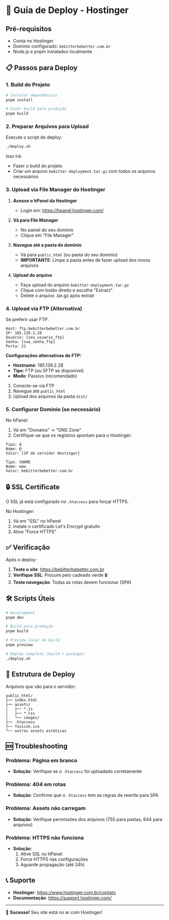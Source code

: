# 🚀 Guia de Deploy - Hostinger

## Pré-requisitos

- Conta no Hostinger
- Domínio configurado: `bebitterbebetter.com.br`
- Node.js e pnpm instalados localmente

## 📋 Passos para Deploy

### 1. Build do Projeto

```bash
# Instalar dependências
pnpm install

# Fazer build para produção
pnpm build
```

### 2. Preparar Arquivos para Upload

Execute o script de deploy:

```bash
./deploy.sh
```

Isso irá:

- Fazer o build do projeto
- Criar um arquivo `bebitter-deployment.tar.gz` com todos os arquivos necessários

### 3. Upload via File Manager do Hostinger

1. **Acesse o hPanel da Hostinger**
   - Login em: <https://hpanel.hostinger.com/>

2. **Vá para File Manager**
   - No painel do seu domínio
   - Clique em "File Manager"

3. **Navegue até a pasta do domínio**
   - Vá para `public_html` (ou pasta do seu domínio)
   - **IMPORTANTE**: Limpe a pasta antes de fazer upload dos novos arquivos

4. **Upload do arquivo**
   - Faça upload do arquivo `bebitter-deployment.tar.gz`
   - Clique com botão direito e escolha "Extract"
   - Delete o arquivo .tar.gz após extrair

### 4. Upload via FTP (Alternativa)

Se preferir usar FTP:

```text
Host: ftp.bebitterbebetter.com.br
IP: 185.139.2.28
Usuário: [seu_usuario_ftp]
Senha: [sua_senha_ftp]
Porta: 21
```

**Configurações alternativas de FTP:**

- **Hostname**: 185.139.2.28
- **Tipo**: FTP (ou SFTP se disponível)
- **Modo**: Passivo (recomendado)

1. Conecte-se via FTP
2. Navegue até `public_html`
3. Upload dos arquivos da pasta `dist/`

### 5. Configurar Domínio (se necessário)

No hPanel:

1. Vá em "Domains" → "DNS Zone"
2. Certifique-se que os registros apontam para o Hostinger:

```text
Tipo: A
Nome: @
Valor: [IP do servidor Hostinger]

Tipo: CNAME
Nome: www
Valor: bebitterbebetter.com.br
```

## 🔒 SSL Certificate

O SSL já está configurado no `.htaccess` para forçar HTTPS.

No Hostinger:

1. Vá em "SSL" no hPanel
2. Instale o certificado Let's Encrypt gratuito
3. Ative "Force HTTPS"

## ✅ Verificação

Após o deploy:

1. **Teste o site**: <https://bebitterbebetter.com.br>
2. **Verifique SSL**: Procure pelo cadeado verde 🔒
3. **Teste navegação**: Todas as rotas devem funcionar (SPA)

## 🛠️ Scripts Úteis

```bash
# Development
pnpm dev

# Build para produção
pnpm build

# Preview local do build
pnpm preview

# Deploy completo (build + package)
./deploy.sh
```

## 📁 Estrutura de Deploy

Arquivos que vão para o servidor:

```text
public_html/
├── index.html
├── assets/
│   ├── *.js
│   ├── *.css
│   └── images/
├── .htaccess
├── favicon.ico
└── outras assets estáticas
```

## 🆘 Troubleshooting

### Problema: Página em branco

- **Solução**: Verifique se o `.htaccess` foi uploadado corretamente

### Problema: 404 em rotas

- **Solução**: Confirme que o `.htaccess` tem as regras de rewrite para SPA

### Problema: Assets não carregam

- **Solução**: Verifique permissões dos arquivos (755 para pastas, 644 para arquivos)

### Problema: HTTPS não funciona

- **Solução**:
  1. Ative SSL no hPanel
  2. Force HTTPS nas configurações
  3. Aguarde propagação (até 24h)

## 📞 Suporte

- **Hostinger**: <https://www.hostinger.com.br/contato>
- **Documentação**: <https://support.hostinger.com/>

---

🎉 **Sucesso!** Seu site está no ar com Hostinger!
